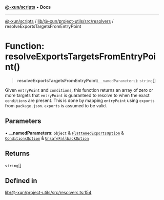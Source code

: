 [**@-xun/scripts**](../../../../../../README.md) • **Docs**

***

[@-xun/scripts](../../../../../../README.md) / [lib/@-xun/project-utils/src/resolvers](../README.md) / resolveExportsTargetsFromEntryPoint

# Function: resolveExportsTargetsFromEntryPoint()

> **resolveExportsTargetsFromEntryPoint**(`__namedParameters`): `string`[]

Given `entryPoint` and `conditions`, this function returns an array of zero
or more targets that `entryPoint` is guaranteed to resolve to when the exact
`conditions` are present. This is done by mapping `entryPoint` using
`exports` from `package.json`. `exports` is assumed to be valid.

## Parameters

• **\_\_namedParameters**: `object` & [`FlattenedExportsOption`](../type-aliases/FlattenedExportsOption.md) & [`ConditionsOption`](../type-aliases/ConditionsOption.md) & [`UnsafeFallbackOption`](../type-aliases/UnsafeFallbackOption.md)

## Returns

`string`[]

## Defined in

[lib/@-xun/project-utils/src/resolvers.ts:154](https://github.com/Xunnamius/xscripts/blob/154567d6fca3f6cf244137e710b029af872e1d9e/lib/@-xun/project-utils/src/resolvers.ts#L154)
